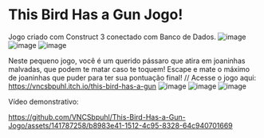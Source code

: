 # This Bird Has a Gun Jogo!
Jogo criado com Construct 3 conectado com Banco de Dados.
![image](https://github.com/VNCSbpuhl/This-Bird-Has-a-Gun-Jogo/assets/141787258/c76c5ed2-92a0-4dd8-bb2f-5c5acfbcbfcd)
![image](https://github.com/VNCSbpuhl/This-Bird-Has-a-Gun-Jogo/assets/141787258/292954ee-ab1b-4390-908d-17c0d24b066f)
![image](https://github.com/VNCSbpuhl/This-Bird-Has-a-Gun-Jogo/assets/141787258/1f9c4afe-00ca-45ae-a8ea-4ddfa00d825c)

Neste pequeno jogo, você é um querido pássaro que atira em joaninhas malvadas, que podem te matar caso te toquem! Escape e mate o máximo de joaninhas que puder para ter sua pontuação final!
//
Acesse o  jogo aqui: https://vncsbpuhl.itch.io/this-bird-has-a-gun
![image](https://github.com/VNCSbpuhl/This-Bird-Has-a-Gun-Jogo/assets/141787258/8aefd0c7-3466-4b56-91fd-0fde90145d1c)
![image](https://github.com/VNCSbpuhl/This-Bird-Has-a-Gun-Jogo/assets/141787258/21152ed7-9eba-46fc-af5f-bed8e6a00d2b)
![image](https://github.com/VNCSbpuhl/This-Bird-Has-a-Gun-Jogo/assets/141787258/f835c346-9aa5-4290-affe-c6245836dc29)

Vídeo demonstrativo:


https://github.com/VNCSbpuhl/This-Bird-Has-a-Gun-Jogo/assets/141787258/b8983e41-1512-4c95-8328-64c940701669


